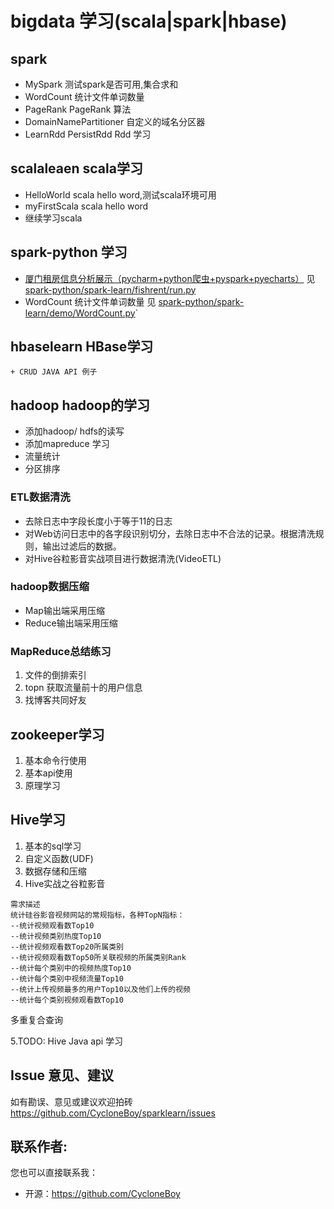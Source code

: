 # bigdata 学习(scala|spark|hbase)
## spark 
   + MySpark  测试spark是否可用,集合求和
   + WordCount 统计文件单词数量
   + PageRank  PageRank 算法
   + DomainNamePartitioner 自定义的域名分区器
   + LearnRdd PersistRdd Rdd 学习

## scalaleaen scala学习
   + HelloWorld  scala hello word,测试scala环境可用
   + myFirstScala scala hello word
   + 继续学习scala
   
## spark-python 学习
   + [厦门租房信息分析展示（pycharm+python爬虫+pyspark+pyecharts）](http://dblab.xmu.edu.cn/blog/2307/)
   见 [spark-python/spark-learn/fishrent/run.py](https://github.com/CycloneBoy/sparklearn/blob/master/spark-python/spark-learn/fishrent/run.py)
   + WordCount 统计文件单词数量 见 [spark-python/spark-learn/demo/WordCount.py](https://github.com/CycloneBoy/sparklearn/blob/master/spark-python/spark-learn/demo/WordCount.py)`
   
## hbaselearn HBase学习
    + CRUD JAVA API 例子
   
## hadoop hadoop的学习
+ 添加hadoop/ hdfs的读写
+ 添加mapreduce 学习
+ 流量统计
+ 分区排序

###  ETL数据清洗
+ 去除日志中字段长度小于等于11的日志
+ 对Web访问日志中的各字段识别切分，去除日志中不合法的记录。根据清洗规则，输出过滤后的数据。
+ 对Hive谷粒影音实战项目进行数据清洗(VideoETL)
 
### hadoop数据压缩
+ Map输出端采用压缩
+ Reduce输出端采用压缩    
   
### MapReduce总结练习
1. 文件的倒排索引
2. topn 获取流量前十的用户信息
3. 找博客共同好友

## zookeeper学习
1. 基本命令行使用
2. 基本api使用
3. 原理学习

## Hive学习
1. 基本的sql学习
2. 自定义函数(UDF)
3. 数据存储和压缩
4. Hive实战之谷粒影音

```text
需求描述
统计硅谷影音视频网站的常规指标，各种TopN指标：
--统计视频观看数Top10
--统计视频类别热度Top10
--统计视频观看数Top20所属类别
--统计视频观看数Top50所关联视频的所属类别Rank
--统计每个类别中的视频热度Top10
--统计每个类别中视频流量Top10
--统计上传视频最多的用户Top10以及他们上传的视频
--统计每个类别视频观看数Top10
```
多重复合查询

5.TODO:  Hive Java api 学习

## Issue 意见、建议

如有勘误、意见或建议欢迎拍砖 <https://github.com/CycloneBoy/sparklearn/issues>

## 联系作者:

您也可以直接联系我：

* 开源：https://github.com/CycloneBoy